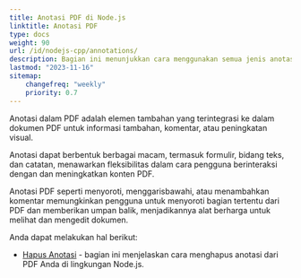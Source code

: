 ```yaml
---
title: Anotasi PDF di Node.js
linktitle: Anotasi PDF
type: docs
weight: 90
url: /id/nodejs-cpp/annotations/
description: Bagian ini menunjukkan cara menggunakan semua jenis anotasi pada file PDF Anda dengan Aspose.PDF untuk Node.js via C++.
lastmod: "2023-11-16"
sitemap:
    changefreq: "weekly"
    priority: 0.7
---
```


Anotasi dalam PDF adalah elemen tambahan yang terintegrasi ke dalam dokumen PDF untuk informasi tambahan, komentar, atau peningkatan visual.

Anotasi dapat berbentuk berbagai macam, termasuk formulir, bidang teks, dan catatan, menawarkan fleksibilitas dalam cara pengguna berinteraksi dengan dan meningkatkan konten PDF.

Anotasi PDF seperti menyoroti, menggarisbawahi, atau menambahkan komentar memungkinkan pengguna untuk menyoroti bagian tertentu dari PDF dan memberikan umpan balik, menjadikannya alat berharga untuk melihat dan mengedit dokumen.

Anda dapat melakukan hal berikut:

- [Hapus Anotasi](/pdf/id/nodejs-cpp/delete-annotation/) - bagian ini menjelaskan cara menghapus anotasi dari PDF Anda di lingkungan Node.js.